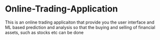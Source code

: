 # Online-Trading-Application
This is an online trading applicaiton that provide you the user interface and ML based prediction and analysis so that the buying and selling of financial assets, such as stocks etc can be done
